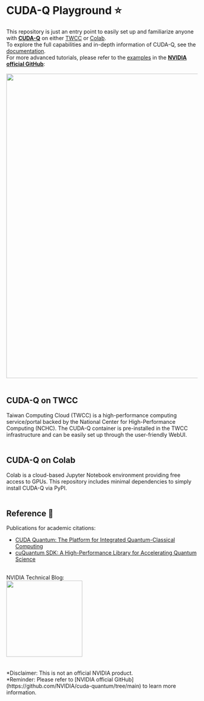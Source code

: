 # CUDA-Q Playground ⭐


This repository is just an entry point to easily set up and familiarize anyone with [**CUDA-Q**](https://developer.nvidia.com/cuda-q) on either [TWCC](https://github.com/Squirtle007/CUDA-Q/blob/main/README.md#cuda-q-on-twcc) or [Colab](https://github.com/Squirtle007/CUDA-Q/blob/main/README.md#cuda-q-on-colab).
<br>
To explore the full capabilities and in-depth information of CUDA-Q, see the [documentation](https://nvidia.github.io/cuda-quantum/latest/index.html).
<br>
For more advanced tutorials, please refer to the [examples](https://github.com/NVIDIA/cuda-quantum/tree/main/docs/sphinx/examples/python) in the [**NVIDIA official GitHub**](https://github.com/NVIDIA/cuda-quantum/):
<br>
<br>
<img src="https://github.com/Squirtle007/CUDA-Q/assets/66664309/9c2a0adb-da36-4628-b122-26ba07cf49cb" width="800">
<br>
<br>
## CUDA-Q on TWCC
Taiwan Computing Cloud (TWCC) is a high-performance computing service/portal backed by the National Center for High-Performance Computing (NCHC). The CUDA-Q container is pre-installed in the TWCC infrastructure and can be easily set up through the user-friendly WebUI.
<br>
<br>
## CUDA-Q on Colab
Colab is a cloud-based Jupyter Notebook environment providing free access to GPUs. This repository includes minimal dependencies to simply install CUDA-Q via PyPI.
<br>
<br>
## Reference 🔗
Publications for academic citations:
- [CUDA Quantum: The Platform for Integrated Quantum-Classical Computing](https://ieeexplore.ieee.org/abstract/document/10247886)
- [cuQuantum SDK: A High-Performance Library for Accelerating Quantum Science](https://ieeexplore.ieee.org/document/10313722)
<br>
NVIDIA Technical Blog:
<br>
<img src="https://github.com/Squirtle007/CUDA-Q/assets/66664309/698a55f6-0c90-4800-bd96-71f65627d53a" width="200">
<br>
<br>
<br>
*Disclaimer: This is not an official NVIDIA product.
<br>
*Reminder: Please refer to [NVIDIA official GitHub](https://github.com/NVIDIA/cuda-quantum/tree/main) to learn more information.
